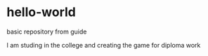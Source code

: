 # hello-world
basic repository from guide

I am studing in the college and creating the game for diploma work
